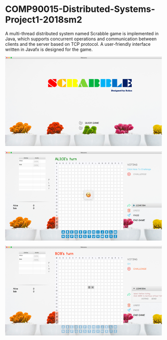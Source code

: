 # COMP90015-Distributed-Systems-Project1-2018sm2
A multi-thread distributed system named Scrabble game is implemented in Java, which supports concurrent operations and communication between clients and the server based on TCP protocol. A user-friendly interface written in Javafx is designed for the game.

![image](http://github.com/SiteHuang/COMP90015-Distributed-Systems-Project1-2018sm2/raw/master/images/Picture1.png)

![image](http://github.com/SiteHuang/COMP90015-Distributed-Systems-Project1-2018sm2/raw/master/images/Picture2.png)

![image](http://github.com/SiteHuang/COMP90015-Distributed-Systems-Project1-2018sm2/raw/master/images/Picture3.png)
